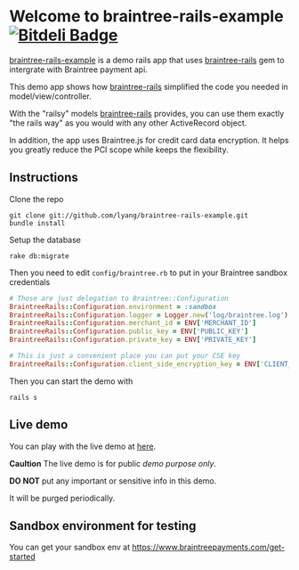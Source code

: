 # Welcome to braintree-rails-example [![Bitdeli Badge](https://d2weczhvl823v0.cloudfront.net/lyang/braintree-rails-example/trend.png)](https://bitdeli.com/free "Bitdeli Badge")
[braintree-rails-example](https://github.com/lyang/braintree-rails-example) is a demo rails app that uses [braintree-rails](https://github.com/lyang/braintree-rails) gem to intergrate with Braintree payment api.

This demo app shows how [braintree-rails](https://github.com/lyang/braintree-rails-example) simplified the code you needed in model/view/controller.

With the "railsy" models [braintree-rails](https://github.com/lyang/braintree-rails) provides, you can use them exactly "the rails way" as you would with any other ActiveRecord object.

In addition, the app uses Braintree.js for credit card data encryption. It helps you greatly reduce the PCI scope while keeps the flexibility.

## Instructions
Clone the repo

    git clone git://github.com/lyang/braintree-rails-example.git
    bundle install

Setup the database

    rake db:migrate

Then you need to edit `config/braintree.rb` to put in your Braintree sandbox credentials
```ruby
# Those are just delegation to Braintree::Configuration    
BraintreeRails::Configuration.environment = :sandbox
BraintreeRails::Configuration.logger = Logger.new('log/braintree.log')
BraintreeRails::Configuration.merchant_id = ENV['MERCHANT_ID']
BraintreeRails::Configuration.public_key = ENV['PUBLIC_KEY']
BraintreeRails::Configuration.private_key = ENV['PRIVATE_KEY']

# This is just a convenient place you can put your CSE key
BraintreeRails::Configuration.client_side_encryption_key = ENV['CLIENT_SIDE_ENCRYPTION_KEY']
```

Then you can start the demo with

    rails s

## Live demo
You can play with the live demo at [here](http://braintree-rails-example.herokuapp.com/).

**Caultion**
The live demo is for public *demo purpose only*.

**DO NOT** put any important or sensitive info in this demo.

It will be purged periodically.

## Sandbox environment for testing
You can get your sandbox env at https://www.braintreepayments.com/get-started
